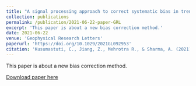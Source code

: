 ```yaml
---
title: "A signal processing approach to correct systematic bias in trend and variability in climate model simulations"
collection: publications
permalink: /publication/2021-06-22-paper-GRL
excerpt: 'This paper is about a new bias correction method.'
date: 2021-06-22
venue: 'Geophysical Research Letters'
paperurl: 'https://doi.org/10.1029/2021GL092953'
citation: 'Kusumastuti, C., Jiang, Z., Mehrotra R., & Sharma, A. (2021). "A signal processing approach to correct systematic bias in trend and variability in climate model simulations." <i>Geophysical Research Letters</i>. 48(13), e2021GL092953.'
---
```

This paper is about a new bias correction method.

[Download paper here](http://zejiang-unsw.github.io/files/Jiang-GRL-2021.pdf)

